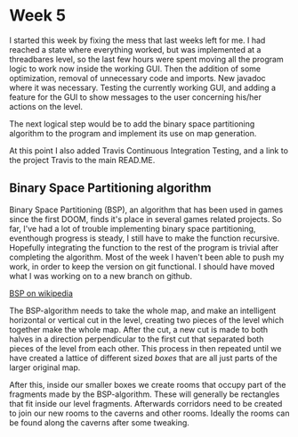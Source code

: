# Week 5

I started this week by fixing the mess that last weeks left for me. I had reached a state where everything worked, but was implemented at a threadbares level, so the last few hours were spent moving all the program logic to work now inside the working GUI. Then the addition of some optimization, removal of unnecessary code and imports. New javadoc where it was necessary. Testing the currently working GUI, and adding a feature for the GUI to show messages to the user concerning his/her actions on the level.  

The next logical step would be to add the binary space partitioning algorithm to the program and implement its use on map generation.

At this point I also added Travis Continuous Integration Testing, and a link to the project Travis to the main READ.ME.

## Binary Space Partitioning algorithm

Binary Space Partitioning (BSP), an algorithm that has been used in games since the first DOOM, finds it's place in several games related projects. So far, I've had a lot of trouble implementing binary space partitioning, eventhough progress is steady, I still have to make the function recursive. Hopefully integrating the function to the rest of the program is trivial after completing the algorithm. Most of the week I haven't been able to push my work, in order to keep the version on git functional. I should have moved what I was working on to a new branch on github.  

[BSP on wikipedia](https://en.wikipedia.org/wiki/Binary_space_partitioning)  

The BSP-algorithm needs to take the whole map, and make an intelligent horizontal or vertical cut in the level, creating two pieces of the level which together make the whole map. After the cut, a new cut is made to both halves in a direction perpendicular to the first cut that separated both pieces of the level from each other. This process in then repeated until we have created a lattice of different sized *boxes* that are all just parts of the larger original map.  

After this, inside our smaller boxes we create rooms that occupy part of the fragments made by the BSP-algorithm. These will generally be rectangles that fit inside our level fragments. Afterwards corridors need to be created to join our new rooms to the caverns and other rooms. Ideally the rooms can be found along the caverns after some tweaking.
